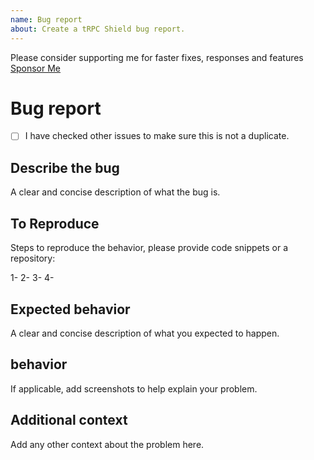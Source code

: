 ```yaml
---
name: Bug report
about: Create a tRPC Shield bug report.
---
```


Please consider supporting me for faster fixes, responses and features [Sponsor Me](https://github.com/sponsors/omar-dulaimi)


# Bug report

- [ ] I have checked other issues to make sure this is not a duplicate.

## Describe the bug

A clear and concise description of what the bug is.

## To Reproduce

Steps to reproduce the behavior, please provide code snippets or a repository:

1- 
2- 
3- 
4- 

## Expected behavior

A clear and concise description of what you expected to happen.

## behavior

If applicable, add screenshots to help explain your problem.

## Additional context

Add any other context about the problem here.
